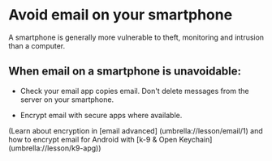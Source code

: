 [Title]: # (Email on Smartphones)
[Order]: # (10)

# Avoid email on your smartphone

A smartphone is generally more vulnerable to theft, monitoring and intrusion than a computer.

## When email on a smartphone is unavoidable: 

*   Check your email app copies email. Don't delete messages from the server on your smartphone. 

*   Encrypt email with secure apps where available. 

(Learn about encryption in [email advanced] (umbrella://lesson/email/1) and how to encrypt email for Android with [k-9 & Open Keychain] (umbrella://lesson/k9-apg)) 